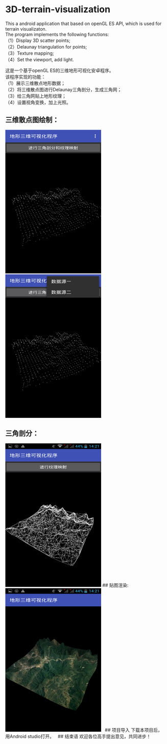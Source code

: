 # 3D-terrain-visualization  
This a android application that based on openGL ES API, which is used for terrain visualizaton.  
The program implements the following functions:  
（1）Display 3D scatter points;  
（2）Delaunay triangulation for points;  
（3）Texture mapping;  
（4）Set the viewport, add light.  
  
这是一个基于openGL ES的三维地形可视化安卓程序。  
该程序实现的功能：  
（1）展示三维散点地形数据；  
（2）将三维散点图进行Delaunay三角剖分，生成三角网；  
（3）给三角网贴上地形纹理；  
（4）设置视角变换，加上光照。
## 三维散点图绘制：  
<img width="300" height="450" src = "app/src/main/res/drawable/screenshot4.png"/>   
<img width="300" height="450" src = "app/src/main/res/drawable/screenshot3.png"/>   
## 三角剖分： 
<img width="300" height="450" src = "app/src/main/res/drawable/screenshot7.png"/>  
## 贴图渲染:   
<img width="300" height="450" src = "app/src/main/res/drawable/screenshot6.png"/>  
## 项目导入
下载本项目后，用Android studio打开。  
## 结束语
欢迎各位高手提出意见，共同进步！
